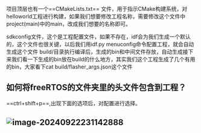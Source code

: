项目顶层也有一个==CMakeLists.txt== 文件，用于指示CMake构建系统，对helloworld工程进行构建，如果我们想要修改工程名称，需要修改这个文件中project(main)中的main，改成我们想要的名称即可。

sdkconfig文件，这个是工程配置文件，如果不存在，idf会为我们生成一个默认的，这个文件也很关键，以后我们用idf.py menuconfig命令配置工程，就会自动生成这个文件 build/目录执行编译后，生成的bin和中间文件存放，自动生成接下来我们看一下生成的bin放在build的什么地方，其实我们这个工程生成了几个有用的bin，大家看下cat build/flasher_args.json这个文件





## 如何将freeRTOS的文件夹里的头文件包含到工程？

==ctrl+shift+p==,出现下面的选项后，对配置进行选择。

## ![image-20240922231142888](C:\Users\Lenovo\AppData\Roaming\Typora\typora-user-images\image-20240922231142888.png)
